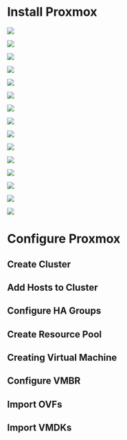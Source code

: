 # Install Proxmox

![](https://github.com/JonmarCorpuz/Procedures/blob/main/Proxmox/Assets/1%20-%20Copy.png)

![](https://github.com/JonmarCorpuz/Procedures/blob/main/Proxmox/Assets/2%20-%20Copy.png)

![](https://github.com/JonmarCorpuz/Procedures/blob/main/Proxmox/Assets/3%20-%20Copy.png)

![](https://github.com/JonmarCorpuz/Procedures/blob/main/Proxmox/Assets/4%20-%20Copy.png)

![](https://github.com/JonmarCorpuz/Procedures/blob/main/Proxmox/Assets/5%20-%20Copy.png)

![](https://github.com/JonmarCorpuz/Procedures/blob/main/Proxmox/Assets/6%20-%20Copy.png)

![](https://github.com/JonmarCorpuz/Procedures/blob/main/Proxmox/Assets/7%20-%20Copy.png)

![](https://github.com/JonmarCorpuz/Procedures/blob/main/Proxmox/Assets/8%20-%20Copy.png)

![](https://github.com/JonmarCorpuz/Procedures/blob/main/Proxmox/Assets/9%20-%20Copy.png)

![](https://github.com/JonmarCorpuz/Procedures/blob/main/Proxmox/Assets/10%20-%20Copy.png)

![](https://github.com/JonmarCorpuz/Procedures/blob/main/Proxmox/Assets/11%20-%20Copy.png)

![](https://github.com/JonmarCorpuz/Procedures/blob/main/Proxmox/Assets/12%20-%20Copy.png)

![](https://github.com/JonmarCorpuz/Procedures/blob/main/Proxmox/Assets/13%20-%20Copy.png)

![](https://github.com/JonmarCorpuz/Procedures/blob/main/Proxmox/Assets/14%20-%20Copy.png)

![](https://github.com/JonmarCorpuz/SecondBrain/blob/main/Assets/Whitespace.png)

# Configure Proxmox

## Create Cluster

## Add Hosts to Cluster

## Configure HA Groups

## Create Resource Pool

## Creating Virtual Machine

## Configure VMBR

## Import OVFs

## Import VMDKs
